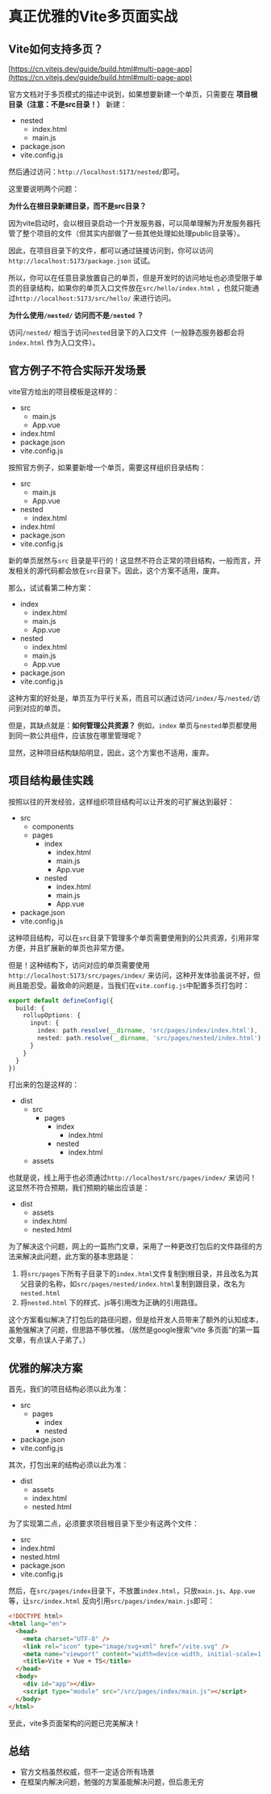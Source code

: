 # 真正优雅的Vite多页面实战

## Vite如何支持多页？
[https://cn.vitejs.dev/guide/build.html#multi-page-app](https://cn.vitejs.dev/guide/build.html#multi-page-app)

官方文档对于多页模式的描述中说到，如果想要新建一个单页，只需要在 **项目根目录（注意：不是src目录！）** 新建：

- nested
   - index.html
   - main.js
- package.json
- vite.config.js

然后通过访问：`http://localhost:5173/nested/`即可。



这里要说明两个问题：

**为什么在根目录新建目录，而不是src目录？**

因为vite启动时，会以根目录启动一个开发服务器，可以简单理解为开发服务器托管了整个项目的文件（但其实内部做了一些其他处理如处理public目录等）。

因此，在项目目录下的文件，都可以通过链接访问到，你可以访问`http://localhost:5173/package.json` 试试。

所以，你可以在任意目录放置自己的单页，但是开发时的访问地址也必须受限于单页的目录结构，如果你的单页入口文件放在`src/hello/index.html` ，也就只能通过`http://localhost:5173/src/hello/` 来进行访问。



**为什么使用`/nested/` 访问而不是`/nested` ？**

访问`/nested/` 相当于访问`nested`目录下的入口文件（一般静态服务器都会将`index.html` 作为入口文件）。



## 官方例子不符合实际开发场景
vite官方给出的项目模板是这样的：

* src
   * main.js
   * App.vue
* index.html
* package.json
* vite.config.js

按照官方例子，如果要新增一个单页，需要这样组织目录结构：

* src
   * main.js
   * App.vue
* nested
   * index.html
* index.html
* package.json
* vite.config.js

新的单页居然与`src` 目录是平行的！这显然不符合正常的项目结构，一般而言，开发相关的源代码都会放在`src`目录下。因此，这个方案不适用，废弃。



那么，试试看第二种方案：

* index
   * index.html
   * main.js
   * App.vue
* nested
   * index.html
   * main.js
   * App.vue
* package.json
* vite.config.js

这种方案的好处是，单页互为平行关系，而且可以通过访问`/index/`与`/nested/`访问到对应的单页。

但是，其缺点就是：**如何管理公共资源？** 例如，`index` 单页与`nested`单页都使用到同一款公共组件，应该放在哪里管理呢？

显然，这种项目结构缺陷明显，因此，这个方案也不适用，废弃。



## 项目结构最佳实践

按照以往的开发经验，这样组织项目结构可以让开发的可扩展达到最好：

* src
   * components
   * pages
      * index
         * index.html
         * main.js
         * App.vue
      * nested
         * index.html
         * main.js
         * App.vue
* package.json
* vite.config.js

这种项目结构，可以在`src`目录下管理多个单页需要使用到的公共资源，引用非常方便，并且扩展新的单页也非常方便。

但是！这种结构下，访问对应的单页需要使用`http://localhost:5173/src/pages/index/` 来访问，这种开发体验虽说不好，但尚且能忍受。最致命的问题是，当我们在`vite.config.js`中配置多页打包时：

```typescript
export default defineConfig({
  build: {
    rollupOptions: {
      input: {
        index: path.resolve(__dirname, 'src/pages/index/index.html'),
        nested: path.resolve(__dirname, 'src/pages/nested/index.html'),
      }
    }
  }
})
```
打出来的包是这样的：

* dist
   * src
      * pages
         * index
            * index.html
         * nested
            * index.html
   * assets

也就是说，线上用于也必须通过`http://localhost/src/pages/index/` 来访问！这显然不符合预期，我们预期的输出应该是：

* dist
   * assets
   * index.html
   * nested.html



为了解决这个问题，网上的一篇热门文章，采用了一种更改打包后的文件路径的方法来解决此问题，此方案的基本思路是：

1. 将`src/pages`下所有子目录下的`index.html`文件复制到根目录，并且改名为其父目录的名称，如`src/pages/nested/index.html`复制到跟目录，改名为`nested.html` 
2. 将`nested.html` 下的样式、js等引用改为正确的引用路径。



这个方案看似解决了打包后的路径问题，但是给开发人员带来了额外的认知成本，虽勉强解决了问题，但思路不够优雅。（居然是google搜索“vite 多页面”的第一篇文章，有点误人子弟了。）



## 优雅的解决方案
首先，我们的项目结构必须以此为准：

* src
   * pages
      * index
      * nested
* package.json
* vite.config.js

其次，打包出来的结构必须以此为准：

* dist
   * assets
   * index.html
   * nested.html



为了实现第二点，必须要求项目根目录下至少有这两个文件：

* src
* index.html
* nested.html
* package.json
* vite.config.js

然后，在`src/pages/index`目录下，不放置`index.html`，只放`main.js`、`App.vue`等，让`src/index.html` 反向引用`src/pages/index/main.js`即可：

```html
<!DOCTYPE html>
<html lang="en">
  <head>
    <meta charset="UTF-8" />
    <link rel="icon" type="image/svg+xml" href="/vite.svg" />
    <meta name="viewport" content="width=device-width, initial-scale=1.0" />
    <title>Vite + Vue + TS</title>
  </head>
  <body>
    <div id="app"></div>
    <script type="module" src="/src/pages/index/main.js"></script>
  </body>
</html>

```


至此，vite多页面架构的问题已完美解决！



## 总结
* 官方文档虽然权威，但不一定适合所有场景
* 在框架内解决问题，勉强的方案虽能解决问题，但后患无穷
